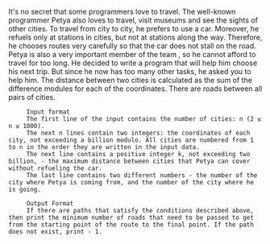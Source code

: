 It's no secret that some programmers love to travel. The well-known programmer Petya also loves to travel, visit museums and see the sights of other cities.
         To travel from city to city, he prefers to use a car. Moreover, he refuels only at stations in cities, but not at stations along the way. Therefore, he chooses routes very carefully so that the car does not stall on the road. Petya is also a very important member of the team , so he cannot afford to travel for too long. He decided to write a program that will help him choose his next trip. But since he now has too many other tasks, he asked you to help him.
         The distance between two cities is calculated as the sum of the difference modules for each of the coordinates. There are roads between all pairs of cities.

         Input format
         The first line of the input contains the number of cities: n (2 ≤ n ≤ 1000).
         The next n lines contain two integers: the coordinates of each city, not exceeding a billion modulo. All cities are numbered from 1 to n in the order they are written in the input data.
         The next line contains a positive integer k, not exceeding two billion, - the maximum distance between cities that Petya can cover without refueling the car.
         The last line contains two different numbers - the number of the city where Petya is coming from, and the number of the city where he is going.

         Output Format
         If there are paths that satisfy the conditions described above, then print the minimum number of roads that need to be passed to get from the starting point of the route to the final point. If the path does not exist, print - 1.
